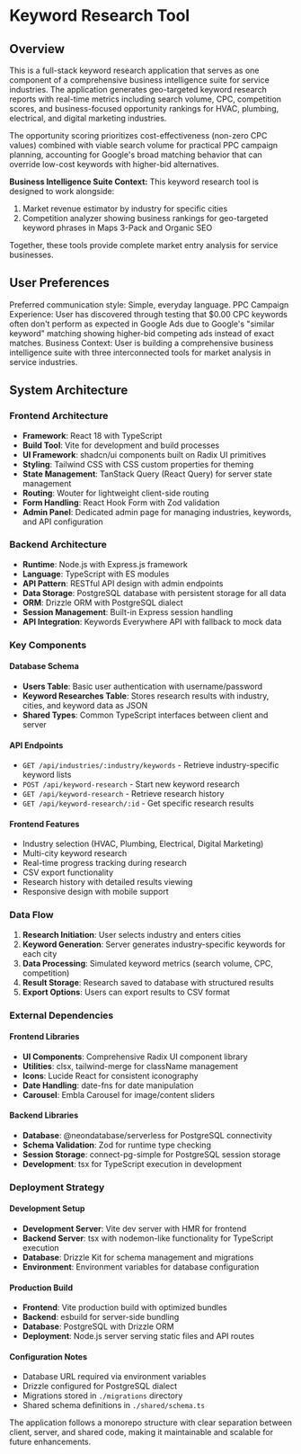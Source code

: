 # Keyword Research Tool

## Overview

This is a full-stack keyword research application that serves as one component of a comprehensive business intelligence suite for service industries. The application generates geo-targeted keyword research reports with real-time metrics including search volume, CPC, competition scores, and business-focused opportunity rankings for HVAC, plumbing, electrical, and digital marketing industries.

The opportunity scoring prioritizes cost-effectiveness (non-zero CPC values) combined with viable search volume for practical PPC campaign planning, accounting for Google's broad matching behavior that can override low-cost keywords with higher-bid alternatives.

**Business Intelligence Suite Context:**
This keyword research tool is designed to work alongside:
1. Market revenue estimator by industry for specific cities
2. Competition analyzer showing business rankings for geo-targeted keyword phrases in Maps 3-Pack and Organic SEO

Together, these tools provide complete market entry analysis for service businesses.

## User Preferences

Preferred communication style: Simple, everyday language.
PPC Campaign Experience: User has discovered through testing that $0.00 CPC keywords often don't perform as expected in Google Ads due to Google's "similar keyword" matching showing higher-bid competing ads instead of exact matches.
Business Context: User is building a comprehensive business intelligence suite with three interconnected tools for market analysis in service industries.

## System Architecture

### Frontend Architecture
- **Framework**: React 18 with TypeScript
- **Build Tool**: Vite for development and build processes
- **UI Framework**: shadcn/ui components built on Radix UI primitives
- **Styling**: Tailwind CSS with CSS custom properties for theming
- **State Management**: TanStack Query (React Query) for server state management
- **Routing**: Wouter for lightweight client-side routing
- **Form Handling**: React Hook Form with Zod validation
- **Admin Panel**: Dedicated admin page for managing industries, keywords, and API configuration

### Backend Architecture
- **Runtime**: Node.js with Express.js framework
- **Language**: TypeScript with ES modules
- **API Pattern**: RESTful API design with admin endpoints
- **Data Storage**: PostgreSQL database with persistent storage for all data
- **ORM**: Drizzle ORM with PostgreSQL dialect
- **Session Management**: Built-in Express session handling
- **API Integration**: Keywords Everywhere API with fallback to mock data

### Key Components

#### Database Schema
- **Users Table**: Basic user authentication with username/password
- **Keyword Researches Table**: Stores research results with industry, cities, and keyword data as JSON
- **Shared Types**: Common TypeScript interfaces between client and server

#### API Endpoints
- `GET /api/industries/:industry/keywords` - Retrieve industry-specific keyword lists
- `POST /api/keyword-research` - Start new keyword research
- `GET /api/keyword-research` - Retrieve research history
- `GET /api/keyword-research/:id` - Get specific research results

#### Frontend Features
- Industry selection (HVAC, Plumbing, Electrical, Digital Marketing)
- Multi-city keyword research
- Real-time progress tracking during research
- CSV export functionality
- Research history with detailed results viewing
- Responsive design with mobile support

### Data Flow

1. **Research Initiation**: User selects industry and enters cities
2. **Keyword Generation**: Server generates industry-specific keywords for each city
3. **Data Processing**: Simulated keyword metrics (search volume, CPC, competition)
4. **Result Storage**: Research saved to database with structured results
5. **Export Options**: Users can export results to CSV format

### External Dependencies

#### Frontend Libraries
- **UI Components**: Comprehensive Radix UI component library
- **Utilities**: clsx, tailwind-merge for className management
- **Icons**: Lucide React for consistent iconography
- **Date Handling**: date-fns for date manipulation
- **Carousel**: Embla Carousel for image/content sliders

#### Backend Libraries
- **Database**: @neondatabase/serverless for PostgreSQL connectivity
- **Schema Validation**: Zod for runtime type checking
- **Session Storage**: connect-pg-simple for PostgreSQL session storage
- **Development**: tsx for TypeScript execution in development

### Deployment Strategy

#### Development Setup
- **Development Server**: Vite dev server with HMR for frontend
- **Backend Server**: tsx with nodemon-like functionality for TypeScript execution
- **Database**: Drizzle Kit for schema management and migrations
- **Environment**: Environment variables for database configuration

#### Production Build
- **Frontend**: Vite production build with optimized bundles
- **Backend**: esbuild for server-side bundling
- **Database**: PostgreSQL with Drizzle ORM
- **Deployment**: Node.js server serving static files and API routes

#### Configuration Notes
- Database URL required via environment variables
- Drizzle configured for PostgreSQL dialect
- Migrations stored in `./migrations` directory
- Shared schema definitions in `./shared/schema.ts`

The application follows a monorepo structure with clear separation between client, server, and shared code, making it maintainable and scalable for future enhancements.